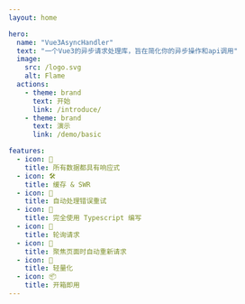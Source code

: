 ```yaml
---
layout: home

hero:
  name: "Vue3AsyncHandler"
  text: "一个Vue3的异步请求处理库，旨在简化你的异步操作和api调用"
  image:
    src: /logo.svg
    alt: Flame
  actions:
    - theme: brand
      text: 开始
      link: /introduce/
    - theme: brand
      text: 演示
      link: /demo/basic

features:
  - icon: 🚀
    title: 所有数据都具有响应式
  - icon: 🛠
    title: 缓存 & SWR
  - icon: 🤖
    title: 自动处理错误重试
  - icon: 📠
    title: 完全使用 Typescript 编写
  - icon: 🔄
    title: 轮询请求
  - icon: 🎯
    title: 聚焦页面时自动重新请求
  - icon: 🍃
    title: 轻量化
  - icon: 📦
    title: 开箱即用
---
```

